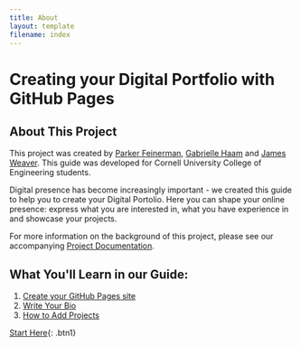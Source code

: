 ```yaml
---
title: About
layout: template
filename: index
--- 
```


# Creating your Digital Portfolio with GitHub Pages

## About This Project

This project was created by [Parker Feinerman](https://pfeinerman311.github.io/about/), [Gabrielle Haam](https://gabriellehaam.github.io/aboutme) and [James Weaver](https://jdweaver14.github.io/James/). 
This guide was developed for Cornell University College of Engineering students.

Digital presence has become increasingly important - we created this guide to help you to create your Digital Portolio. Here you can shape your online presence: express what you are interested in, what you have experience in and showcase your projects.

For more information on the background of this project, please see our accompanying [Project Documentation](https://docs.google.com/document/d/19fYCHzOdSQVq3GkSzhW7a2YKzukKsoIeY5CcnJqOymg/edit?usp=sharing).



## What You'll Learn in our Guide:
1. [Create your GitHub Pages site](/guide/gettingstarted)
2. [Write Your Bio](/guide/creatingcontent)
3. [How to Add Projects](/guide/addingprojects)



[Start Here](/guide/gettingstarted){: .btn1}


